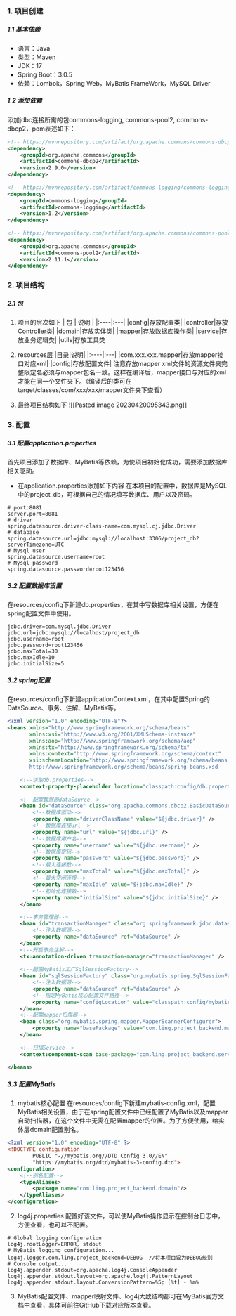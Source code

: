 ### 1. 项目创建
##### 1.1 基本依赖
- 语言：Java
- 类型：Maven
- JDK：17
- Spring Boot：3.0.5
- 依赖：Lombok，Spring Web，MyBatis FrameWork，MySQL Driver

##### 1.2 添加依赖
添加jdbc连接所需的包commons-logging, commons-pool2, commons-dbcp2，pom表述如下：
```xml
<!-- https://mvnrepository.com/artifact/org.apache.commons/commons-dbcp2 -->  
<dependency>  
    <groupId>org.apache.commons</groupId>  
    <artifactId>commons-dbcp2</artifactId>  
    <version>2.9.0</version>  
</dependency>  
  
<!-- https://mvnrepository.com/artifact/commons-logging/commons-logging -->  
<dependency>  
    <groupId>commons-logging</groupId>  
    <artifactId>commons-logging</artifactId>  
    <version>1.2</version>  
</dependency>  
  
<!-- https://mvnrepository.com/artifact/org.apache.commons/commons-pool2 -->  
<dependency>  
    <groupId>org.apache.commons</groupId>  
    <artifactId>commons-pool2</artifactId>  
    <version>2.11.1</version>  
</dependency>
```

### 2. 项目结构
##### 2.1 包
1. 项目的层次如下
|   包   |   说明   |
|:----|:---|
|config|存放配置类|
|controller|存放Controller类|
|domain|存放实体类|
|mapper|存放数据库操作类|
|service|存放业务逻辑类|
|utils|存放工具类

2. resources层
|目录|说明|
|:----|:---|
|com.xxx.xxx.mapper|存放mapper接口对应xml|
|config|存放配置文件|
注意存放mapper xml文件的资源文件夹完整限定名必须与mapper包名一致。这样在编译后，mapper接口与对应的xml才能在同一个文件夹下。（编译后的类可在target/classes/com/xxx/xxx/mapper文件夹下查看）

3. 最终项目结构如下
![[Pasted image 20230420095343.png]]

### 3. 配置
##### 3.1 配置application.properties
首先项目添加了数据库、MyBatis等依赖，为使项目初始化成功，需要添加数据库相关驱动。
- 在application.properties添加如下内容
在本项目的配置中，数据库是MySQL中的project_db，可根据自己的情况填写数据库、用户以及密码。
```properties
# port:8081  
server.port=8081  
# driver  
spring.datasource.driver-class-name=com.mysql.cj.jdbc.Driver  
# database  
spring.datasource.url=jdbc:mysql://localhost:3306/project_db?serverTimezone=UTC  
# Mysql user  
spring.datasource.username=root  
# Mysql password  
spring.datasource.password=root123456
```

##### 3.2 配置数据库设置
在resources/config下新建db.properties，在其中写数据库相关设置，方便在spring配置文件中使用。
```db.properties
jdbc.driver=com.mysql.jdbc.Driver  
jdbc.url=jdbc:mysql://localhost/project_db  
jdbc.username=root  
jdbc.password=root123456  
jdbc.maxTotal=30  
jdbc.maxIdle=10  
jdbc.initialSize=5
```

##### 3.2 spring配置
在resources/config下新建applicationContext.xml，在其中配置Spring的DataSource、事务、注解、MyBatis等。
```xml
<?xml version="1.0" encoding="UTF-8"?>  
<beans xmlns="http://www.springframework.org/schema/beans"  
       xmlns:xsi="http://www.w3.org/2001/XMLSchema-instance"  
       xmlns:aop="http://www.springframework.org/schema/aop"  
       xmlns:tx="http://www.springframework.org/schema/tx"  
       xmlns:context="http://www.springframework.org/schema/context"  
       xsi:schemaLocation="http://www.springframework.org/schema/beans  
       http://www.springframework.org/schema/beans/spring-beans.xsd       http://www.springframework.org/schema/aop       http://www.springframework.org/schema/aop/spring-aop.xsd       http://www.springframework.org/schema/tx       http://www.springframework.org/schema/tx/spring-tx.xsd       http://www.springframework.org/schema/context       http://www.springframework.org/schema/context/spring-context.xsd">  
  
    <!--读取db.properties-->  
    <context:property-placeholder location="classpath:config/db.properties" />  
  
    <!--配置数据源dataSource-->  
    <bean id="dataSource" class="org.apache.commons.dbcp2.BasicDataSource">  
        <!--数据库驱动-->  
        <property name="driverClassName" value="${jdbc.driver}" />  
        <!--数据库连接url-->  
        <property name="url" value="${jdbc.url}" />  
        <!--数据库用户名-->  
        <property name="username" value="${jdbc.username}" />  
        <!--数据库密码-->  
        <property name="password" value="${jdbc.password}" />  
        <!--最大连接数-->  
        <property name="maxTotal" value="${jdbc.maxTotal}" />  
        <!--最大空闲连接-->  
        <property name="maxIdle" value="${jdbc.maxIdle}" />  
        <!--初始化连接数-->  
        <property name="initialSize" value="${jdbc.initialSize}" />  
    </bean>  
  
    <!--事务管理器-->  
    <bean id="transactionManager" class="org.springframework.jdbc.datasource.DataSourceTransactionManager">  
        <!--注入数据源-->  
        <property name="dataSource" ref="dataSource" />  
    </bean>  
    <!--开启事务注解-->  
    <tx:annotation-driven transaction-manager="transactionManager" />  
  
    <!--配置MyBatis工厂SqlSessionFactory-->  
    <bean id="sqlSessionFactory" class="org.mybatis.spring.SqlSessionFactoryBean">  
        <!--注入数据源-->  
        <property name="dataSource" ref="dataSource" />  
        <!--指定MyBatis核心配置文件路径-->  
        <property name="configLocation" value="classpath:config/mybatis-config.xml" />  
    </bean>  
    <!--配置mapper扫描器-->  
    <bean class="org.mybatis.spring.mapper.MapperScannerConfigurer">  
        <property name="basePackage" value="com.ling.project_backend.mapper" />  
    </bean>  
  
    <!--扫描Service-->  
    <context:component-scan base-package="com.ling.project_backend.service" />  
  
</beans>
```

##### 3.3 配置MyBatis
1. mybatis核心配置
在resources/config下新建mybatis-config.xml，配置MyBatis相关设置，由于在spring配置文件中已经配置了MyBatis以及mapper自动扫描器，在这个文件中无需在配置mapper的位置。为了方便使用，给实体层domain配置别名。
```xml
<?xml version="1.0" encoding="UTF-8" ?>  
<!DOCTYPE configuration  
        PUBLIC "-//mybatis.org//DTD Config 3.0//EN"  
        "https://mybatis.org/dtd/mybatis-3-config.dtd">  
<configuration>  
    <!--别名配置-->  
    <typeAliases>  
        <package name="com.ling.project_backend.domain"/>  
    </typeAliases>  
</configuration>
```

2. log4j.properties
配置好该文件，可以使MyBatis操作显示在控制台日志中，方便查看，也可以不配置。
```properties
# Global logging configuration  
log4j.rootLogger=ERROR, stdout  
# MyBatis logging configuration...  
log4j.logger.com.ling.project_backend=DEBUG  //将本项目设为DEBUG级别
# Console output...  
log4j.appender.stdout=org.apache.log4j.ConsoleAppender  
log4j.appender.stdout.layout=org.apache.log4j.PatternLayout  
log4j.appender.stdout.layout.ConversionPattern=%5p [%t] - %m%
```

3. MyBatis配置文件、mapper映射文件、log4j大致结构都可在MyBatis官方文档中查看，具体可前往GitHub下载对应版本查看。